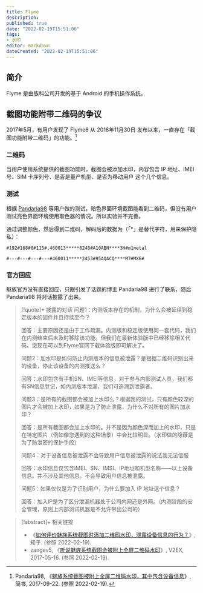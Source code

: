 ```yaml
---
title: Flyme
description:
published: true
date: "2022-02-19T15:51:06"
tags:
- 水印
editor: markdown
dateCreated: "2022-02-19T15:51:06"
---
```


## 简介

Flyme 是由族科公司开发的基于 Android 的手机操作系统。

## 截图功能附带二维码的争议

2017年5月，有用户发现了 Flyme6 从 2016年11月30日 发布以来，一直存在「截图功能附带二维码」的功能。[^19d5]

[^19d5]: Pandaria98, 《[魅族系统截图被附上全屏二维码水印，其中包含设备信息](https://web.archive.org/web/20170922101101/http://www.jianshu.com/p/a1119d547f3d)》, 简书, 2017-09-22. (参照 2022-02-19).

### 二维码

当用户使用系统提供的截图功能时，截图会被添加水印，内容包含 IP 地址、IMEI 号、SIM 卡序列号、是否是量产机型、是否为移动用户 这个几个信息。

### 测试

根据 [Pandaria98](https://github.com/Pandaria98) 等用户做的测试，暗色界面环境截图能看到二维码，但没有用户测试亮色界面环境使用取色器的情况。所以实验并不完善。

通过调整颜色，然后得到二维码，解码后的数据为（「\*」是替代字符，用来保护隐私）：

`#192#168#0#115#,460013*****8248#A10ABN****3H#m1metal`

`#---#---#---#---#460011*****2453#95AQACQ****M7#MX6#`

### 官方回应

魅族官方没有直接回应，只跟引发了话题的博主 Pandaria98 进行了联系，随后 Pandaria98 将对话披露了出来。

> [!quote]+ 披露的对话
> 问题1：内测版本存在的机制，为什么会被延续到稳定版本的固件并且持续至今？
> 
> 回答：主要原因还是由于工作疏漏。内测版和稳定版使用同一套代码，我们在内测结束后未及时移除该功能。但我们在最新体验版中已经移除相关代码。您现在可以到Flyme官网下载体验版即可解决了。
> 
> 问题2：加水印是如何防止内测版本的信息被泄露？是根据二维码识别出来的设备，停止该设备的内测推送么？
> 
> 回答：水印包含有手机SN、IMEI等信息，对于参与内部测试人员，我们都有SN信息登记，如内测版本泄漏，我们可追溯到泄露者。
> 
> 问题3：是所有的截图都会被加上水印么？根据我的测试，只有颜色较深的图片才会被加上水印，如果是为了防止泄露，为什么不对所有的图片加水印？
> 
> 回答：是所有截图都会加上水印的。并不是因为颜色深而加上的水印，只是在特定图片（例如像您遇到的这种场景）中会比较明显。（水印做的隐蔽是为了防泄密的保护手段）
> 
> 问题4：对于设备信息被泄露不会导致用户信息被泄露的说法我无法信服
> 
> 回答：水印信息仅包含IMEI、SN、IMSI、IP地址和机型名称——以上设备信息。并不涉及其他信息，不会导致用户信息被泄露。
> 
> 问题5：如果仅仅是为了识别用户，为什么要加入 IP 地址这个信息？
> 
> 回答：加入IP是为了区分泄漏机器处于公司内网还是外网。（内测阶段的安全管理，原则上内部测试机器是不允许带出公司的）

> [!abstract]+ 相关链接
> + 《[如何评价魅族系统截图时添加二维码水印，泄露设备信息的行为？](https://web.archive.org/web/20220219091853/https://www.zhihu.com/question/59919887)》, 知乎. (参照 2022-02-19).
> + zangev5, 《[听说魅族系统截图会被附上全屏二维码水印](https://web.archive.org/web/20220219093321/https://www.v2ex.com/t/361719)》, V2EX, 2017-05-16. (参照 2022-02-19).
